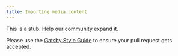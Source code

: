 ```yaml
---
title: Importing media content
---
```


This is a stub. Help our community expand it.

Please use the [Gatsby Style Guide](/docs/gatsby-style-guide/) to ensure your
pull request gets accepted.
